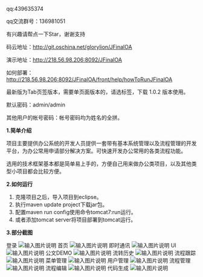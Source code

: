 qq:439635374

qq交流群号：136981051

有兴趣请帮点一下Star，谢谢支持

码云地址：http://git.oschina.net/glorylion/JFinalOA

演示地址：http://218.56.98.206:8092/JFinalOA

如何部署：http://218.56.98.206:8092/JFinalOA/front/help/howToRunJFinalOA

最新版为Tab页签版本，需要单页面版本的，请选标签，下载 1.0.2 版本使用。

默认密码：admin/admin

其他用户的帐号密码：帐号密码均为姓名的全拼。


**1.简单介绍** 

项目主要提供办公系统的开发人员提供一套带有基本系统管理以及流程管理的开发平台，为办公常用申请部分解决方案。可快速开发办公常用的各类流程功能。

选用的技术框架基本都是简单易上手的，方便自己用来做办公类项目，以及其他类型小项目都会比较方便。

**2.如何运行** 
1. 克隆项目之后，导入项目到eclipse。
2. 执行maven update project下载jar包。
3. 配置maven run config使用命令tomcat7:run运行。
4. 或者添加tomcat server将项目部署到tomcat运行。

 **3.部分截图**

登录
![输入图片说明](https://static.oschina.net/uploads/space/2018/0429/022852_aPue_2412577.png "在这里输入图片标题")
首页
![输入图片说明](https://static.oschina.net/uploads/space/2018/0429/022945_Sw9P_2412577.png "在这里输入图片标题")
即时通讯
![输入图片说明](https://static.oschina.net/uploads/space/2018/0429/023054_NkcF_2412577.png "在这里输入图片标题")
UI
![输入图片说明](https://static.oschina.net/uploads/space/2018/0429/023118_jV9g_2412577.png "在这里输入图片标题")
公文DEMO
![输入图片说明](https://static.oschina.net/uploads/space/2018/0429/023152_N71P_2412577.png "在这里输入图片标题")
流转历史
![输入图片说明](https://static.oschina.net/uploads/space/2018/0429/023216_BZm4_2412577.png "在这里输入图片标题")
流程跟踪
![输入图片说明](https://static.oschina.net/uploads/space/2018/0429/023306_HDBM_2412577.png "在这里输入图片标题")
菜单管理
![输入图片说明](https://static.oschina.net/uploads/space/2018/0429/023342_CvFs_2412577.png "在这里输入图片标题")
用户管理
![输入图片说明](https://static.oschina.net/uploads/space/2018/0429/023405_XZ8U_2412577.png "在这里输入图片标题")
流程管理
![输入图片说明](https://static.oschina.net/uploads/space/2018/0429/023428_fw9m_2412577.png "在这里输入图片标题")
流程编辑
![输入图片说明](https://static.oschina.net/uploads/space/2018/0429/023453_F2Ft_2412577.png "在这里输入图片标题")
代码生成
![输入图片说明](https://static.oschina.net/uploads/space/2018/0429/023512_u7sQ_2412577.png "在这里输入图片标题")

